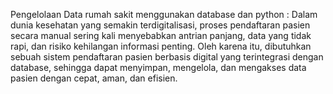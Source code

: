 Pengelolaan Data rumah sakit menggunakan database dan python : Dalam dunia kesehatan yang semakin terdigitalisasi, proses pendaftaran pasien secara manual sering kali menyebabkan antrian panjang, data yang tidak rapi, dan risiko kehilangan informasi penting. Oleh karena itu, dibutuhkan sebuah sistem pendaftaran pasien berbasis digital yang terintegrasi dengan database, sehingga dapat menyimpan, mengelola, dan mengakses data pasien dengan cepat, aman, dan efisien.

